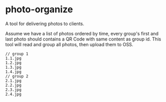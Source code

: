 # photo-organize

A tool for delivering photos to clients.

Assume we have a list of photos ordered by time, every group's first and last photo should contains a QR Code with same content as group id. This tool will read and group all photos, then upload them to OSS.

```
// group 1
1.1.jpg
1.2.jpg
1.3.jpg
1.4.jpg
// group 2
2.1.jpg
2.2.jpg
2.3.jpg
2.4.jpg
```